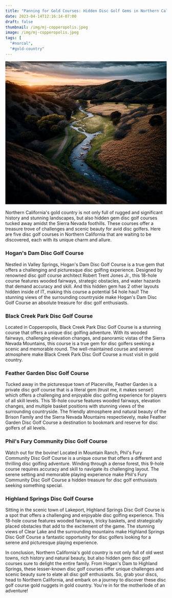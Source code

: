 ```yaml
---
title: "Panning for Gold Courses: Hidden Disc Golf Gems in Northern California"
date: 2023-04-14T12:16:14-07:00
draft: false
thumbnail: /img/mj-copperopolis.jpeg
image: /img/mj-copperopolis.jpeg
tags: [
  "#norcal",
  "#gold-country"
---
```

![Sunsetting on landscape view of a winding creek through California gold country](/img/mj-copperopolis.jpeg)

Northern California's gold country is not only full of rugged and significant history and stunning landscapes, but also hidden gem disc golf courses tucked away amidst the Sierra Nevada foothills. These courses offer a treasure trove of challenges and scenic beauty for avid disc golfers. Here are five disc golf courses in Northern California that are waiting to be discovered, each with its unique charm and allure.

### Hogan's Dam Disc Golf Course

Nestled in Valley Springs, Hogan's Dam Disc Golf Course is a true gem that offers a challenging and picturesque disc golfing experience. Designed by renowned disc golf course architect Robert Trent Jones Jr., this 18-hole course features wooded fairways, strategic obstacles, and water hazards that demand accuracy and skill. And this hidden gem has 2 other layouts hidden inside of IT, making this course a potential 54 hole haul! The stunning views of the surrounding countryside make Hogan's Dam Disc Golf Course an absolute treasure for disc golf enthusiasts.

### Black Creek Park Disc Golf Course

Located in Copperopolis, Black Creek Park Disc Golf Course is a stunning course that offers a unique disc golfing adventure. With its wooded fairways, challenging elevation changes, and panoramic vistas of the Sierra Nevada Mountains, this course is a true gem for disc golfers seeking a scenic and memorable round. The well-maintained course and serene atmosphere make Black Creek Park Disc Golf Course a must visit in gold country.

### Feather Garden Disc Golf Course

Tucked away in the picturesque town of Placerville, Feather Garden is a private disc golf course that is a literal gem (trust me, it makes sense!) which offers a challenging and enjoyable disc golfing experience for players of all skill levels. This 18-hole course features wooded fairways, elevation changes, and multiple basket positions with stunning views of the surrounding countryside. The friendly atmosphere and natural beauty of the Brison Family and the Sierra Nevada Mountains respectievely, make Feather Garden Disc Golf Course a destination to bookmark and reserve for disc golfers of all levels.

### Phil's Fury Community Disc Golf Course

Watch out for the bovine! Located in Mountain Ranch, Phil's Fury Community Disc Golf Course is a unique course that offers a different and thrilling disc golfing adventure. Winding through a dense forest, this 9-hole course requires accuracy and skill to navigate its challenging layout. The serene setting and memorable playing experience make Phil's Fury Community Disc Golf Course a hidden treasure for disc golf enthusiasts seeking something special.

### Highland Springs Disc Golf Course

Sitting in the scenic town of Lakeport, Highland Springs Disc Golf Course is a spot that offers a challenging and enjoyable disc golfing experience. This 18-hole course features wooded fairways, tricky baskets, and strategically placed obstacles that add to the excitement of the game. The stunning views of Clear Lake and the surrounding mountains make Highland Springs Disc Golf Course a fantastic opportunity for disc golfers looking for a serene and picturesque playing experience.

In conclusion, Northern California's gold country is not only full of old west towns, rich history and natural beauty, but also hidden gem disc golf courses sure to delight the entire family. From Hogan's Dam to Highland Springs, these lesser-known disc golf courses offer unique challenges and scenic beauty sure to elate all disc golf enthusiasts. So, grab your discs, head to Northern California, and embark on a journey to discover these disc golf course gold nuggets in gold country. You're in for the motherlode of an adventure!

